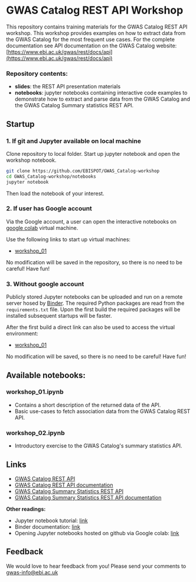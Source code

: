 # GWAS Catalog REST API Workshop

This repository contains training materials for the GWAS Catalog REST API workshop. This workshop provides examples on how to extract data from the GWAS Catalog for the most frequent use cases. For the complete documentation see API documentation on the GWAS Catalog website: [https://www.ebi.ac.uk/gwas/rest/docs/api](https://www.ebi.ac.uk/gwas/rest/docs/api)

### Repository contents:

* **slides**: the REST API presentation materials
* **notebooks**: jupyter notebooks containing interactive code examples to demonstrate how to extract and parse data from the GWAS Catalog and the GWAS Catalog Summary statistics REST API. 

## Startup

### 1. If git and Jupyter available on local machine

Clone repository to local folder. Start up jupyter notebook and open the workshop notebook.

```bash
git clone https://github.com/EBISPOT/GWAS_Catalog-workshop 
cd GWAS_Catalog-workshop/notebooks
jupyter notebook
```
Then load the notebook of your interest.

### 2. If user has Google account

Via the Google account, a user can open the interactive notebooks on [google colab](https://colab.research.google.com) virtual machine.

Use the following links to start up virtual machines:

* [workshop_01](https://colab.research.google.com/github/EBISPOT/GWAS_Catalog-workshop/blob/master/notebooks/workshop_01.ipynb)

No modification will be saved in the repository, so there is no need to be careful! Have fun! 

### 3. Without google account

Publicly stored Jupyter notebooks can be uploaded and run on a remote server hosed by [Binder](https://mybinder.org/). The required Python packages are read from the `requirements.txt` file. Upon the first build the required packages will be installed subsequent startups will be faster. 

After the first build a direct link can also be used to access the virtual environment: 

* [workshop_01](https://mybinder.org/v2/gh/EBISPOT/GWAS_Catalog-workshop/master?filepath=notebooks%2Fworkshop_01.ipynb)

No modification will be saved, so there is no need to be careful! Have fun! 

## Available notebooks:

### workshop_01.ipynb

* Contains a short description of the returned data of the API. 
* Basic use-cases to fetch association data from the GWAS Catalog REST API.

### workshop_02.ipynb

* Introductory exercise to the GWAS Catalog's summary statistics API.

## Links

* [GWAS Catalog REST API](https://www.ebi.ac.uk/gwas/rest/api)
* [GWAS Catalog REST API documentation](https://www.ebi.ac.uk/gwas/rest/docs)
* [GWAS Catalog Summary Statistics REST API](https://www.ebi.ac.uk/gwas/summary-statistics/api)
* [GWAS Catalog Summary Statistics REST API documentation](https://www.ebi.ac.uk/gwas/summary-statistics/docs/)

**Other readings:**

* Jupyter notebook tutorial: [link](https://www.datacamp.com/community/tutorials/tutorial-jupyter-notebook)
* Binder documentation: [link](https://mybinder.readthedocs.io/en/latest/)
* Opening Jupyter notebooks hosted on github via Google colab: [link](https://medium.com/@steve7an/how-to-test-jupyter-notebook-from-github-via-google-colab-7dc4b9b11a19)

## Feedback

We would love to hear feedback from you! Please send your comments to [gwas-info@ebi.ac.uk](gwas-info@ebi.ac.uk)
